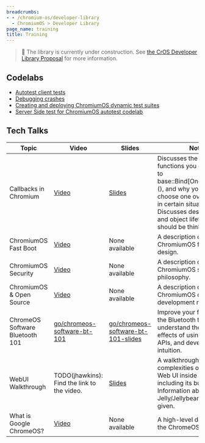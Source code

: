 ```yaml
---
breadcrumbs:
- - /chromium-os/developer-library
  - ChromiumOS > Developer Library
page_name: training
title: Training
---
```


> 🚧 The library is currently under construction. See
> [the CrOS Developer Library Proposal](/chromium-os/developer-library/proposal)
> for more information.

## Codelabs

* [Autotest client tests](/chromium-os/developer-library/training/codelabs/autotest-client-tests)
* [Debugging crashes](/chromium-os/developer-library/training/codelabs/debugging-crashes)
* [Creating and deploying ChromiumOS dynamic test suites](/chromium-os/developer-library/training/codelabs/dynamic-suite-codelab)
* [Server Side test for ChromiumOS autotest codelab](/chromium-os/developer-library/training/codelabs/server-side-test)

## Tech Talks

<table>
  <thead>
    <tr>
      <th scope="col">Topic</th>
      <th scope="col">Video</th>
      <th scope="col">Slides</th>
      <th scope="col">Notes</th>
    </tr>
  </thead>
  <tbody>
    <tr>
      <td>Callbacks in Chromium</td>
      <td>
        <a href="https://drive.google.com/file/d/17ztTURbVqIzY1gZRjLoN0wGbIsatGvCd/view?usp=sharing&resourcekey=0-UvcDKR7iYwYvc8WdA63w_g"
           target="_blank">
          Video
        </a>
      </td>
      <td>
        <a href="https://docs.google.com/presentation/d/1gHkGKnIXz_RdOf7_TBs-m9uGDFqChMCul7jaBGcBZm8/edit?resourcekey=0-m-LjlVSEiaxYkFqbSN0S4Q"
           target="_blank">
          Slides
        </a>
      </td>
      <td>
        Discusses the pointers and functions you can provide to
        base::Bind[Once/Repeating](), and why you might choose one over the
        other in certain situations. Discusses design patterns and object
        lifetimes you should be thinking about.
      </td>
    </tr>
    <tr>
      <td>ChromiumOS Fast Boot</td>
      <td>
        <a href="http://www.youtube.com/watch?v=mTFfl7AjNfI" target="_blank">
          Video
        </a>
      </td>
      <td>None available</td>
      <td>A description of the ChromiumOS fast bootup design.</td>
    </tr>
    <tr>
      <td>ChromiumOS Security</td>
      <td>
        <a href="http://www.youtube.com/watch?v=A9WVmNfgjtQ" target="_blank">
          Video
        </a>
      </td>
      <td>None available</td>
      <td>A description of the ChromiumOS security philosophy.</td>
    </tr>
    <tr>
      <td>ChromiumOS & Open Source</td>
      <td>
        <a href="http://www.youtube.com/watch?v=KA5RQv9mBoY" target="_blank">
          Video
        </a>
      </td>
      <td>None available</td>
      <td>A description of the ChromiumOS open source development model.</td>
    </tr>
    <tr>
      <td>ChromeOS Software Bluetooth 101</td>
      <td>
        <a href="http://goto.google.com/chromeos-software-bt-101"
           target="_blank">
          go/chromeos-software-bt-101
        </a>
      </td>
      <td>
        <a href="http://goto.google.com/chromeos-software-bt-101-slides"
           target="_blank">
          go/chromeos-software-bt-101-slides
        </a>
      </td>
      <td>
        Improve your familiarity with the Bluetooth technology, understand the
        underlying effects of using Bluetooth APIs, and develop debug intuition.
      </td>
    </tr>
    <tr>
      <td>WebUI Walkthrough</td>
      <td>
        TODO(jhawkins): Find the link to the video.
      </td>
      <td>
        <a href="https://docs.google.com/presentation/d/1HxbpU0js2rqmH2Mb90PIF_Z7g3MYb04ACXngQZfLGfU/edit?usp=sharing"
           target="_blank">
          Slides
        </a>
      </td>
      <td>
        A walkthrough about the complexities of creating Web UI inside Chromium,
        including its build process. Information about Jelly/Jellybean is also
        given.
      </td>
    </tr>
    <tr>
      <td>What is Google ChromeOS?</td>
      <td>
        <a href="https://www.youtube.com/watch?v=LwVX42Amcak" target="_blank">
          Video
        </a>
      </td>
      <td>None available</td>
      <td>A high-level description of the ChromeOS product.</td>
    </tr>
  </tbody>
</table>

</div>
</div>